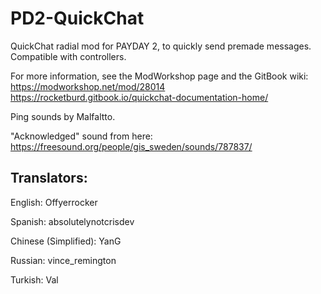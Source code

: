 # PD2-QuickChat
QuickChat radial mod for PAYDAY 2, to quickly send premade messages.
Compatible with controllers.

For more information, see the ModWorkshop page and the GitBook wiki:
https://modworkshop.net/mod/28014
https://rocketburd.gitbook.io/quickchat-documentation-home/

Ping sounds by Malfaltto.

"Acknowledged" sound from here: https://freesound.org/people/gis_sweden/sounds/787837/

## Translators:

English: Offyerrocker

Spanish: absolutelynotcrisdev

Chinese (Simplified): YanG

Russian: vince_remington

Turkish: Val

